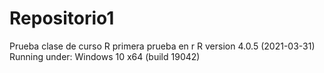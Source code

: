 # Repositorio1
Prueba clase de curso R
primera prueba en r
R version 4.0.5 (2021-03-31)
Running under: Windows 10 x64 (build 19042)
